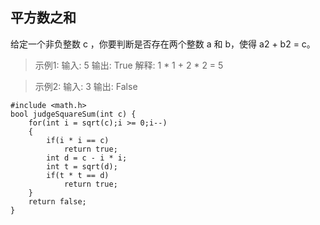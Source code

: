 ## 平方数之和
给定一个非负整数 c ，你要判断是否存在两个整数 a 和 b，使得 a2 + b2 = c。

>示例1:
输入: 5
输出: True
解释: 1 * 1 + 2 * 2 = 5
 

>示例2:
输入: 3
输出: False

```
#include <math.h>
bool judgeSquareSum(int c) {
    for(int i = sqrt(c);i >= 0;i--)
    {
        if(i * i == c)
            return true;
        int d = c - i * i;
        int t = sqrt(d);
        if(t * t == d)
            return true;
    }
    return false;
}
```